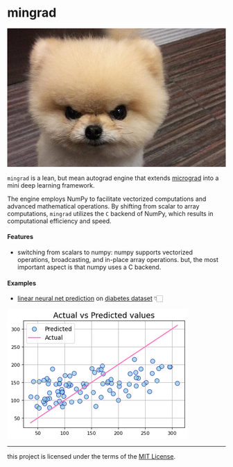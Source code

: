 # mingrad
![mingrad logo](/pom.jpg)

`mingrad` is a lean, but mean autograd engine that extends [micrograd](https://github.com/karpathy/micrograd) into a mini deep learning framework.

The engine employs NumPy to facilitate vectorized computations and advanced mathematical operations. By shifting from scalar to array computations, `mingrad` utilizes the `C` backend of NumPy, which results in computational efficiency and speed.

#### Features
- switching from scalars to numpy: numpy supports vectorized operations, broadcasting, and in-place array operations. but, the most important aspect is that numpy uses a C backend.

#### Examples
- [linear neural net prediction](/examples/linear.ipynb) on [diabetes dataset](https://scikit-learn.org/stable/modules/generated/sklearn.datasets.load_diabetes.html#sklearn.datasets.load_diabetes) 👇🏻

![](/figures/linear.png)

---
this project is licensed under the terms of the [MIT License](/LICENSE).